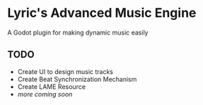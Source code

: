 # **L**yric's **A**dvanced **M**usic **E**ngine
A Godot plugin for making dynamic music easily



## TODO
- Create UI to design music tracks
- Create Beat Synchronization Mechanism
- Create LAME Resource
- *more coming soon*